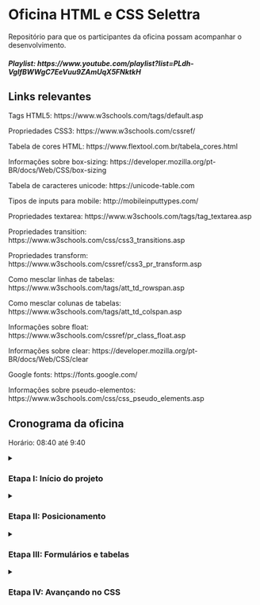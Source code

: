 <h1>Oficina HTML e CSS Selettra</h1>
Repositório para que os participantes da oficina possam acompanhar o desenvolvimento.
<h5>Playlist: https://www.youtube.com/playlist?list=PLdh-VglfBWWgC7EeVuu9ZAmUqX5FNktkH</h5>

<h2>Links relevantes</h2>
<p>Tags HTML5: https://www.w3schools.com/tags/default.asp</p>
<p>Propriedades CSS3: https://www.w3schools.com/cssref/</p>
<p>Tabela de cores HTML: https://www.flextool.com.br/tabela_cores.html</p>
<p>Informações sobre box-sizing: https://developer.mozilla.org/pt-BR/docs/Web/CSS/box-sizing</p>
<p>Tabela de caracteres unicode: https://unicode-table.com</p>
<p>Tipos de inputs para mobile: http://mobileinputtypes.com/</p>
<p>Propriedades textarea: https://www.w3schools.com/tags/tag_textarea.asp</p>
<p>Propriedades transition: https://www.w3schools.com/css/css3_transitions.asp</p>
<p>Propriedades transform: https://www.w3schools.com/cssref/css3_pr_transform.asp</p>
<p>Como mesclar linhas de tabelas: https://www.w3schools.com/tags/att_td_rowspan.asp</p>
<p>Como mesclar colunas de tabelas: https://www.w3schools.com/tags/att_td_colspan.asp</p>
<p>Informações sobre float: https://www.w3schools.com/cssref/pr_class_float.asp</p>
<p>Informações sobre clear: https://developer.mozilla.org/pt-BR/docs/Web/CSS/clear</p>
<p>Google fonts: https://fonts.google.com/</p>
<p>Informações sobre pseudo-elementos: https://www.w3schools.com/css/css_pseudo_elements.asp</p>

<h2>Cronograma da oficina</h2>
<p>Horário: 08:40 até 9:40

<details><summary><h3>Etapa I: Início do projeto</h3></summary>
  <h4>Parte I</h4>
  <h4>Quarta-feira dia 13/07/2022</h4>
  <h5>Gravação: https://youtu.be/QBCjSeJqsqc</h5>
  <p>Conteúdo: </p>
  <p>- Marcação do primeiro texto;</p>
  <p>- Separando conteúdos e informações;</p>
  <p>- Trabalhando com CSS;</p>
  
  <h4>Parte II</h4>
  <h4>Sexta-feira dia 15/07/2022</h4>
  <h5>Gravação: https://youtu.be/9Xm3Eec5Sss</h5>
  <p>Conteúdo: </p>
  <p>- Estilizando imagens;</p>
  <p>- Listas e divisões de conteúdo;</p>
  <p>- Finalizando a página.</p> 
</details>

<details><summary><h3><h3>Etapa II: Posicionamento</h3></h3></summary>
  <h4>Parte I</h4>
  <h4>Terça-feira dia 19/07/2022</h4> 
  <h5>Gravação: https://youtu.be/3TrmSuv3A9A</h5>
  <p>Conteúdo:</p>
  <p>- Estrutura da página HTML;</p>
  <p>- Navegação entre outras páginas;</p>
  <p>- reset.css e posicionamento pelo CSS;</p>

  <h4>Parte II</h4>
  <h4>Quinta-feira dia 21/07/2022</h4>
  <h5>Gravação: https://youtu.be/TprMbitqHGI</h5>
  <p>Conteúdo: </p>
  <p>- diferença entre inline e block;</p>
  <p>- bordas e pseudo-classes. </p>
</details>

<details><summary><h3>Etapa III: Formulários e tabelas</h3></summary>
  <h4>Parte I</h4>
  <h4>>Quinta-feira dia 28/07/2022</h4>
  <h5>Gravação: https://youtu.be/XBuDjoUUp8Y</h5>  
  <p>Conteúdo:</p>
  <p>- Formulários;</p>  
  
  <h4>Parte II</h4>
  <h4>Qiinta-feira dia 11/08/2022</h4>  
  <h5>Gravação: https://youtu.be/gmmiAfeLL10 </h5>
   
  <p>Conteúdo:</p>
  <p>- Hierarquia;</p>
  <p>- Formulários;</p>  

  <h4>Parte III</h4>
  <h4>>Terça-feira dia 16/08/2022</h4>
  <h5>Gravação: https://youtu.be/C0IEdMaDEsI </h5>
  <p>Conteúdo: </p>
  <p>- Tabela; </p>
  <p>- Transformações e transições. </p>
</details>

<details><summary><h3>Etapa IV: Avançando no CSS</h3></summary>
  <h4>Parte I</h4>
  <h4>Quinta-feira dia 18/08/2022</h4>
  <h5>Gravação: https://youtu.be/woxhEfzfjew </h5>
  <p>- Adaptação da página inicial;</p>
  <p>- Importação de conteúdos externos ao HTML (fontes, vídeos e mapas);</p>

  <h4>Parte II</h4>
  <h4>Terça-feira dia 23/08/2022</h4>
  <p>Conteúdo: </p>
  <p>- Pseudo-classes e pseudo-elementos;</p>
  <p>- Seletores avançados;</p>
  <p>- Opacidade e sombra;</p>
</details>
